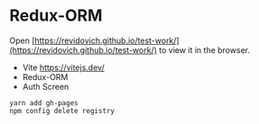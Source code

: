 # Redux-ORM 

Open [https://revidovich.github.io/test-work/](https://revidovich.github.io/test-work/) to view it in the browser.  

- Vite https://vitejs.dev/
- Redux-ORM 
- Auth Screen

`yarn add gh-pages`  
`npm config delete registry`
